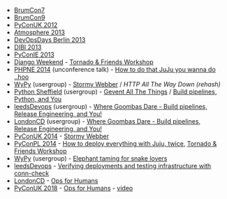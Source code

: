 * [BrumCon7](http://www.brum2600.net/brumcon7/)
* [BrumCon9](http://www.brum2600.net/brumcon9/)
* [PyConUK 2012](http://2012.pyconuk.net/Schedule/)
* [Atmosphere 2013](https://atmosphere-conference.com/en/speakers/)
* [DevOpsDays Berlin 2013](http://devopsdays.org/events/2013-berlin/program/)
* [DIBI 2013](http://dibiconference.com/speakers)
* [PyConIE 2013](http://python.ie/pycon/2013/talks/stormy_webber_tornado_for_everyone/)
* [Django Weekend](https://djangoweekend.org/event/tornado-and-friends/) - [Tornado & Friends Workshop](http://tornadoandfriends.org/)
* [PHPNE 2014](http://conference.phpne.org.uk/) (unconference talk) - [How to do that JuJu you wanna do ..hoo](http://1stvamp.github.io/phpne-2014-juju-talk/)
* [WyPy](http://wypy.org.uk/) (usergroup) - [Stormy Webber](http://1stvamp.github.io/stormy-webber/) / *HTTP All The Way Down (rehash)*
* [Python Sheffield](https://plus.google.com/events/cok7n7m590038mjnnlb4mqf0srk) (usergroup) - [Gevent All The Things](http://1stvamp.github.io/gevent-talk/) / [Build pipelines, Python, and You](http://1stvamp.github.io/pysheff-build-talk/)
* [leedsDevops](http://www.leedsdevops.org.uk/post/80607473177/meetup-tuesday-15th-april-2014-at-the-adelphi-leeds) (usergroup) - [Where Goombas Dare - Build pipelines, Release Engineering, and You!](http://1stvamp.github.io/build-eng-talk)
* [LondonCD](http://www.meetup.com/London-Continuous-Delivery/events/171060012/) (usergroup) - [Where Goombas Dare - Build pipelines, Release Engineering, and You!](http://1stvamp.github.io/build-eng-talk)
* [PyConUK 2014](http://2014.pyconuk.net/Schedule) - [Stormy Webber](http://1stvamp.github.io/stormy-webber/)
* [PyConPL 2014](http://pl.pycon.org/2014/en/agenda) - [How to deploy everything with Juju, twice](http://1stvamp.github.io/juju-talk/), [Tornado & Friends Workshop](http://tornadoandfriends.org/)
* [WyPy](http://wypy.org.uk/2015-09) (usergroup) - [Elephant taming for snake lovers](https://1stvamp.github.io/elephant-taming-talk/#/)
* [leedsDevops](https://www.meetup.com/LeedsDevops/events/226512370/) - [Verifying deployments and testing infrastructure with conn-check](https://1stvamp.github.io/conn-check-talk/)
* [LondonCD](https://vimeo.com/236008866) - [Ops for Humans](https://1stvamp.github.io/ops-for-humans/)
* [PyConUK 2018](https://2018.hq.pyconuk.org/schedule/item/E723/) - [Ops for Humans](https://1stvamp.github.io/ops-for-humans/) - [video](https://pyvideo.org/pycon-uk-2018/ops-for-humans.html)
